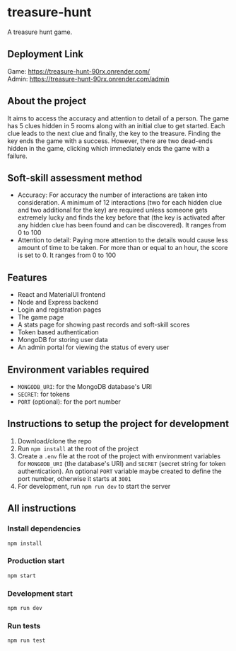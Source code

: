 # treasure-hunt
A treasure hunt game.

## Deployment Link
Game: https://treasure-hunt-90rx.onrender.com/<br>
Admin: https://treasure-hunt-90rx.onrender.com/admin

## About the project
It aims to access the accuracy and attention to detail of a person. The game has 5 clues hidden in 5 rooms along with an initial clue to get started. Each clue leads to the next clue and finally, the key to the treasure. Finding the key ends the game with a success. However, there are two dead-ends hidden in the game, clicking which immediately ends the game with a failure.

## Soft-skill assessment method
- Accuracy: For accuracy the number of interactions are taken into consideration. A minimum of 12 interactions (two for each hidden clue and two additional for the key) are required unless someone gets extremely lucky and finds the key before that (the key is activated after any hidden clue has been found and can be discovered). It ranges from 0 to 100
- Attention to detail: Paying more attention to the details would cause less amount of time to be taken. For more than or equal to an hour, the score is set to 0. It ranges from 0 to 100

## Features
- React and MaterialUI frontend
- Node and Express backend
- Login and registration pages
- The game page
- A stats page for showing past records and soft-skill scores
- Token based authentication
- MongoDB for storing user data
- An admin portal for viewing the status of every user

## Environment variables required
- ``MONGODB_URI``: for the MongoDB database's URI
- ``SECRET``: for tokens
- ``PORT`` (optional): for the port number

## Instructions to setup the project for development
1. Download/clone the repo
2. Run ``npm install`` at the root of the project
3. Create a ``.env`` file at the root of the project with environment variables for ``MONGODB_URI`` (the database's URI) and ``SECRET`` (secret string for token authentication). An optional ``PORT`` variable maybe created to define the port number, otherwise it starts at ``3001``
4. For development, run ``npm run dev`` to start the server

## All instructions
### Install dependencies
``npm install``
### Production start
``npm start``
### Development start
``npm run dev``
### Run tests
``npm run test``
